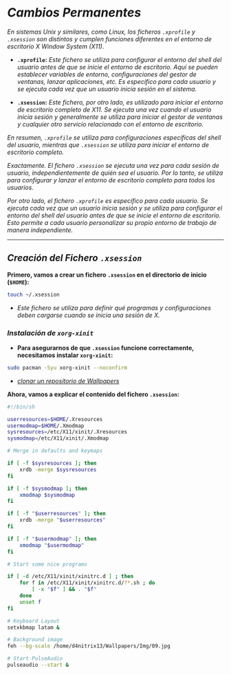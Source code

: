 <!-- Autor: Daniel Benjamin Perez Morales -->
<!-- GitHub: https://github.com/DanielBenjaminPerezMoralesDev13 -->
<!-- Gitlab: https://gitlab.com/DanielBenjaminPerezMoralesDev13 -->
<!-- Correo electrónico: danielperezdev@proton.me -->

# ***Cambios Permanentes***

*En sistemas Unix y similares, como Linux, los ficheros `.xprofile` y `.xsession` son distintos y cumplen funciones diferentes en el entorno de escritorio X Window System (X11).*

- **`.xprofile`:** *Este fichero se utiliza para configurar el entorno del shell del usuario antes de que se inicie el entorno de escritorio. Aquí se pueden establecer variables de entorno, configuraciones del gestor de ventanas, lanzar aplicaciones, etc. Es específico para cada usuario y se ejecuta cada vez que un usuario inicia sesión en el sistema.*

- **`.xsession`:** *Este fichero, por otro lado, es utilizado para iniciar el entorno de escritorio completo de X11. Se ejecuta una vez cuando el usuario inicia sesión y generalmente se utiliza para iniciar el gestor de ventanas y cualquier otro servicio relacionado con el entorno de escritorio.*

*En resumen, `.xprofile` se utiliza para configuraciones específicas del shell del usuario, mientras que `.xsession` se utiliza para iniciar el entorno de escritorio completo.*

*Exactamente. El fichero `.xsession` se ejecuta una vez para cada sesión de usuario, independientemente de quién sea el usuario. Por lo tanto, se utiliza para configurar y lanzar el entorno de escritorio completo para todos los usuarios.*

*Por otro lado, el fichero `.xprofile` es específico para cada usuario. Se ejecuta cada vez que un usuario inicia sesión y se utiliza para configurar el entorno del shell del usuario antes de que se inicie el entorno de escritorio. Esto permite a cada usuario personalizar su propio entorno de trabajo de manera independiente.*

---

## ***Creación del Fichero `.xsession`***

**Primero, vamos a crear un fichero `.xsession` en el directorio de inicio (`$HOME`):**

```bash
touch ~/.xsession
```

- *Este fichero se utiliza para definir qué programas y configuraciones deben cargarse cuando se inicia una sesión de X.*

### ***Instalación de `xorg-xinit`***

- **Para asegurarnos de que `.xsession` funcione correctamente, necesitamos instalar `xorg-xinit`:**

```bash
sudo pacman -Syu xorg-xinit --noconfirm
```

- [*clonar un repositorio de Wallpapers*](https://github.com/DanielBenjaminPerezMoralesDev13/Wallpapers.git "https://github.com/DanielBenjaminPerezMoralesDev13/Wallpapers.git")

**Ahora, vamos a explicar el contenido del fichero `.xsession`:**

```bash
#!/bin/sh

userresources=$HOME/.Xresources
usermodmap=$HOME/.Xmodmap
sysresources=/etc/X11/xinit/.Xresources
sysmodmap=/etc/X11/xinit/.Xmodmap

# Merge in defaults and keymaps

if [ -f $sysresources ]; then
    xrdb -merge $sysresources
fi

if [ -f $sysmodmap ]; then
    xmodmap $sysmodmap
fi

if [ -f "$userresources" ]; then
    xrdb -merge "$userresources"
fi

if [ -f "$usermodmap" ]; then
    xmodmap "$usermodmap"
fi

# Start some nice programs

if [ -d /etc/X11/xinit/xinitrc.d ] ; then
    for f in /etc/X11/xinit/xinitrc.d/?*.sh ; do
        [ -x "$f" ] && . "$f"
    done
    unset f
fi

# Keyboard Layout
setxkbmap latam &

# Background image
feh --bg-scale /home/d4nitrix13/Wallpapers/Img/09.jpg

# Start PulseAudio
pulseaudio --start &
```
